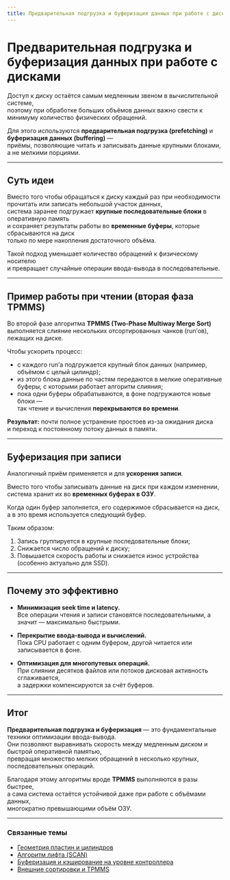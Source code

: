 ```yaml
---
title: Предварительная подгрузка и буферизация данных при работе с дисками
---
```


# Предварительная подгрузка и буферизация данных при работе с дисками

Доступ к диску остаётся самым медленным звеном в вычислительной системе,  
поэтому при обработке больших объёмов данных важно свести к минимуму количество физических обращений.  

Для этого используются **предварительная подгрузка (prefetching)** и **буферизация данных (buffering)** —  
приёмы, позволяющие читать и записывать данные крупными блоками, а не мелкими порциями.

---

## Суть идеи

Вместо того чтобы обращаться к диску каждый раз при необходимости прочитать или записать небольшой участок данных,  
система заранее подгружает **крупные последовательные блоки** в оперативную память  
и сохраняет результаты работы во **временные буферы**, которые сбрасываются на диск  
только по мере накопления достаточного объёма.

Такой подход уменьшает количество обращений к физическому носителю  
и превращает случайные операции ввода-вывода в последовательные.

---

## Пример работы при чтении (вторая фаза TPMMS)

Во второй фазе алгоритма **TPMMS (Two-Phase Multiway Merge Sort)**  
выполняется слияние нескольких отсортированных чанков (run’ов), лежащих на диске.

Чтобы ускорить процесс:

- с каждого run’а подгружается крупный блок данных (например, объёмом с целый цилиндр);  
- из этого блока данные по частям передаются в мелкие оперативные буферы, с которыми работает алгоритм слияния;  
- пока одни буферы обрабатываются, в фоне подгружаются новые блоки —  
  так чтение и вычисления **перекрываются во времени**.

**Результат:** почти полное устранение простоев из-за ожидания диска  
и переход к постоянному потоку данных в памяти.

---

## Буферизация при записи

Аналогичный приём применяется и для **ускорения записи**.  

Вместо того чтобы записывать данные на диск при каждом изменении,  
система хранит их во **временных буферах в ОЗУ**.  

Когда один буфер заполняется, его содержимое сбрасывается на диск,  
а в это время используется следующий буфер.

Таким образом:

1. Запись группируется в крупные последовательные блоки;  
2. Снижается число обращений к диску;  
3. Повышается скорость работы и снижается износ устройства  
   (особенно актуально для SSD).

---

## Почему это эффективно

- **Минимизация seek time и latency.**  
  Все операции чтения и записи становятся последовательными, а значит — максимально быстрыми.

- **Перекрытие ввода-вывода и вычислений.**  
  Пока CPU работает с одним буфером, другой читается или записывается в фоне.

- **Оптимизация для многопутевых операций.**  
  При слиянии десятков файлов или потоков дисковая активность сглаживается,  
  а задержки компенсируются за счёт буферов.

---

## Итог

**Предварительная подгрузка и буферизация** — это фундаментальные техники оптимизации ввода-вывода.  
Они позволяют выравнивать скорость между медленным диском и быстрой оперативной памятью,  
превращая множество мелких обращений в несколько крупных, последовательных операций.

Благодаря этому алгоритмы вроде **TPMMS** выполняются в разы быстрее,  
а сама система остаётся устойчивой даже при работе с объёмами данных,  
многократно превышающими объём ОЗУ.

---

### Связанные темы

- [Геометрия пластин и цилиндров](./DiskGeometry.md)  
- [Алгоритм лифта (SCAN)](/Nodes/DataManagement_and_Storage/Storage/IO_Scheduling/Elevator_SCAN.md)  
- [Буферизация и кэширование на уровне контроллера](./Caching_and_Buffering.md)  
- [Внешние сортировки и TPMMS](/Nodes/Algorithms/IO_Model/TPMMS.md)
